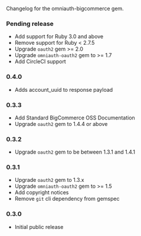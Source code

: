 Changelog for the omniauth-bigcommerce gem.

### Pending release

- Add support for Ruby 3.0 and above
- Remove support for Ruby < 2.7.5
- Upgrade `oauth2` gem >= 2.0
- Upgrade `omniauth-oauth2` gem to >= 1.7
- Add CircleCI support

### 0.4.0

- Adds account_uuid to response payload

### 0.3.3

- Add Standard BigCommerce OSS Documentation
- Upgrade `oauth2` gem to 1.4.4 or above

### 0.3.2

- Upgrade `oauth2` gem to be between 1.3.1 and 1.4.1

### 0.3.1

- Upgrade `oauth2` gem to 1.3.x
- Upgrade `omniauth-oauth2` gem to >= 1.5
- Add copyright notices
- Remove `git` cli dependency from gemspec

### 0.3.0

- Initial public release
